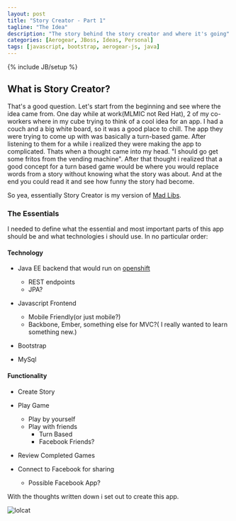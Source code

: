 ```yaml
---
layout: post
title: "Story Creator - Part 1"
tagline: "The Idea"
description: "The story behind the story creator and where it's going"
categories: [Aerogear, JBoss, Ideas, Personal]
tags: [javascript, bootstrap, aerogear-js, java]
---
```

{% include JB/setup %}


## What is Story Creator?

That's a good question.  Let's start from the beginning and see where the idea came from.  One day while at work(MLMIC not Red Hat), 2 of my co-workers where in my cube trying to think of a cool idea for an app.  I had a couch and a big white board, so it was a good place to chill.  The app they were trying to come up with was basically a turn-based game.  After listening to them for a while i realized they were making the app to complicated.  Thats when a thought came into my head.  "I should go get some fritos from the vending machine".  After that thought i realized that a good concept for a turn based game would be where you would replace words from a story without knowing what the story was about.  And at the end you could read it and see how funny the story had become.

So yea, essentially Story Creator is my version of [Mad Libs](http://en.wikipedia.org/wiki/Mad_libs).


### The Essentials

I needed to define what the essential and most important parts of this app should be and what technologies i should use.  In no particular order:

#### Technology

* Java EE backend that would run on [openshift](https://openshift.redhat.com/app/)
	* REST endpoints
	* JPA?

* Javascript Frontend
	* Mobile Friendly(or just mobile?)
	* Backbone, Ember, something else for MVC?( I really wanted to learn something new.)

* Bootstrap

* MySql


#### Functionality

* Create Story

* Play Game
	* Play by yourself
	* Play with friends
		* Turn Based
		* Facebook Friends?

* Review Completed Games


* Connect to Facebook for sharing

	* Possible Facebook App?



With the thoughts written down i set out to create this app.

![lolcat](http://i.chzbgr.com/completestore/2011/1/17/5d697fc6-680d-4169-954f-ed5fb9db0ecb.jpg)
